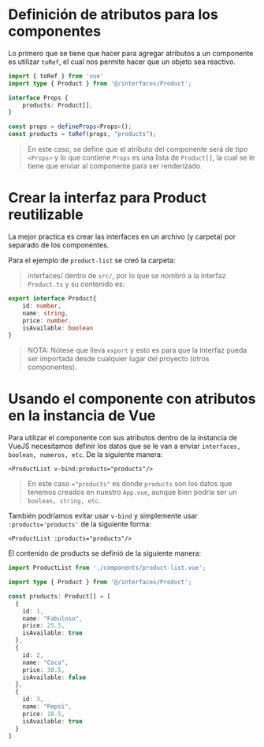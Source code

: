 # Definición de atributos para los componentes

Lo primero que se tiene que hacer para agregar atributos a un componente es utilizar `toRef`, el cual nos permite hacer que un objeto sea reactivo.

```typescript
import { toRef } from 'vue'
import type { Product } from '@/interfaces/Product';

interface Props {
    products: Product[],
}

const props = defineProps<Props>();
const products = toRef(props, "products");
```

> En este caso, se define que el atributo del componente será de tipo `<Props>` y lo que contiene
`Props` es una lista de `Product[]`, la cual se le tiene que enviar al componente para ser renderizado.

# Crear la interfaz para Product reutilizable

La mejor practica es crear las interfaces en un archivo (y carpeta) por separado de los componentes.

Para el ejemplo de `product-list` se creó la carpeta:

> interfaces/
dentro de `src/`, por lo que se nombró a la interfaz `Product.ts` y su contenido es:

```typescript
export interface Product{
    id: number,
    name: string,
    price: number,
    isAvailable: boolean
}
```

> NOTA: Nótese que lleva `export` y esto es para que la interfaz pueda ser importada desde
> cualquier lugar del proyecto (otros componentes).


# Usando el componente con atributos en la instancia de Vue

Para utilizar el componente con sus atributos dentro de la instancia de VueJS necesitamos
definir los datos que se le van a enviar `interfaces, boolean, numeros, etc`. De la siguiente manera:

```vuejs
<ProductList v-bind:products="products"/>
```
> En este caso `="products"` es donde `products` son los datos que tenemos creados en nuestro `App.vue`, aunque bien podría ser un `boolean, string, etc`. 

También podríamos evitar usar `v-bind` y simplemente usar `:products='products'` de la siguiente forma:

```vuejs
<ProductList :products="products"/>
```

El contenido de products se definió de la siguiente manera:

```typescript
import ProductList from './components/product-list.vue';

import type { Product } from '@/interfaces/Product';

const products: Product[] = [
  {
    id: 1,
    name: "Fabuloso",
    price: 25.5,
    isAvailable: true
  },
  {
    id: 2,
    name: "Coca",
    price: 30.5,
    isAvailable: false
  },
  {
    id: 3,
    name: "Pepsi",
    price: 18.5,
    isAvailable: true
  }
]
```